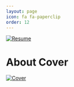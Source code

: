 ```yaml
---
layout: page
icon: fa fa-paperclip
order: 12
---
```

[![Resume](https://cdn.austinstanfield.com/AustinStanfieldWebsite/AustinStanfield+Professional.png)](https://cdn.austinstanfield.com/AustinStanfieldWebsite/AustinStanfield+Professional.pdf)

# About Cover
[![Cover](https://cdn.austinstanfield.com/AustinStanfieldWebsite/Austin+Stanfield+About+Cover.png)](https://cdn.austinstanfield.com/AustinStanfieldWebsite/Austin+Stanfield+About+Cover.pdf)